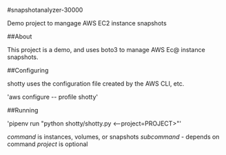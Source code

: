 #snapshotanalyzer-30000

Demo project to mangage AWS EC2 instance snapshots

##About

This project is a demo, and uses boto3 to manage AWS Ec@ instance snapshots.

##Configuring

shotty uses the configuration file created by the AWS CLI, etc.

'aws configure -- profile shotty'

##Running

'pipenv run "python shotty/shotty.py <command> <subcommand>
<--project=PROJECT>"'

*command* is instances, volumes, or snapshots
*subcommand* - depends on command
*project* is optional
